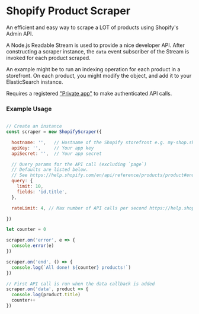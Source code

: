 # Shopify Product Scraper

An efficient and easy way to scrape a LOT of products using Shopify's Admin API.

A Node.js Readable Stream is used to provide a nice developer API. After constructing a scraper instance, the `data` event subscriber of the Stream is invoked for each product scraped.

An example might be to run an indexing operation for each product in a storefront. On each product, you might modify the object, and add it to your ElasticSearch instance.

Requires a registered ["Private app"](https://help.shopify.com/en/api/getting-started/authentication/private-authentication) to make authenticated API calls.

### Example Usage

```js

// Create an instance
const scraper = new ShopifyScraper({

  hostname: '',   // Hostname of the Shopify storefront e.g. my-shop.shopify.com
  apiKey: '',     // Your app key
  apiSecret: '',  // Your app secret

  // Query params for the API call (excluding `page`)
  // Defaults are listed below.
  // See https://help.shopify.com/en/api/reference/products/product#endpoints
  query: {
    limit: 10,
    fields: 'id,title',
  },

  rateLimit: 4, // Max number of API calls per second https://help.shopify.com/en/api/getting-started/api-call-limit

})

let counter = 0

scraper.on('error', e => {
  console.error(e)
})

scraper.on('end', () => {
  console.log(`All done! ${counter} products!`)
})

// First API call is run when the data callback is added
scraper.on('data', product => {
  console.log(product.title)
  counter++
})

```
